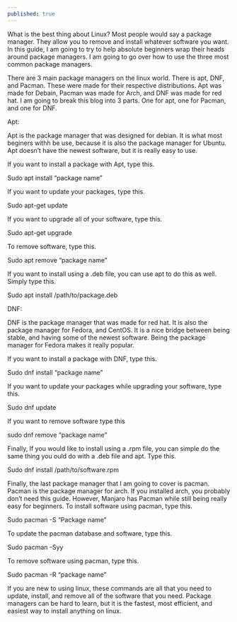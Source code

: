 ```yaml
---
published: true
---
```


What is the best thing about Linux? Most people would say a package manager. They allow you to remove and install whatever software you want. In this guide, I am going to try to help absolute beginners wrap their heads around package managers. I am going to go over how to use the three most common package managers.

There are 3 main package managers on the linux world. There is apt, DNF, and Pacman. These were made for their respective distributions. Apt was made for Debain, Pacman was made for Arch, and DNF was made for red hat. I am going to break this blog into 3 parts. One for apt, one for Pacman, and one for DNF.

Apt:

Apt is the package manager that was designed for debian. It is what most beginers withh be use, because it is also the package manager for Ubuntu. Apt doesn’t have the newest software, but it is really easy to use.

If you want to install a package with Apt, type this.

Sudo apt install “package name”

If you want to update your packages, type this.

Sudo apt-get update

If you want to upgrade all of your software, type this.

Sudo apt-get upgrade

To remove software, type this.

Sudo apt remove “package name”

If you want to install using a .deb file, you can use apt to do this as well. Simply type this.

Sudo apt install /path/to/package.deb

DNF:

DNF is the package manager that was made for red hat. It is also the package manager for Fedora, and CentOS. It is a nice bridge between being stable, and having some of the newest software. Being the package manager for Fedora makes it really popular.

If you want to install a package with DNF, type this.

Sudo dnf install “package name”

If you want to update your packages while upgrading your software, type this.

Sudo dnf update

If you want to remove software type this

sudo dnf remove “package name”

Finally, If you would like to install using a .rpm file, you can simple do the same thing you ould do with a .deb file and apt. Type this.

Sudo dnf install /path/to/software.rpm

Finally, the last package manager that I am going to cover is pacman. Pacman is the package manager for arch. If you installed arch, you probably don’t need this guide. However, Manjaro has Pacman while still being really easy for beginners.
To install software using pacman, type this.

Sudo pacman -S “Package name”

To update the pacman database and software, type this.

Sudo pacman -Syy

To remove software using pacman, type this.

Sudo pacman -R “package name”

If you are new to using linux, these commands are all that you need to update, install, and remove all of the software that you need. Package managers can be hard to learn, but it is the fastest, most efficient, and easiest way to install anything on linux.
